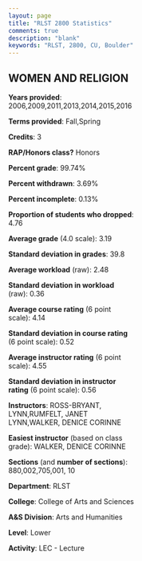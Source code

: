 ```yaml
---
layout: page
title: "RLST 2800 Statistics"
comments: true
description: "blank"
keywords: "RLST, 2800, CU, Boulder"
--- 
```

<head>
<script src="https://ajax.googleapis.com/ajax/libs/jquery/2.1.3/jquery.min.js"></script>
<script src="https://dl.dropboxusercontent.com/s/pc42nxpaw1ea4o9/highcharts.js?dl=0"></script>
<!-- <script src="../assets/js/highcharts.js"></script> -->
<style type="text/css">@font-face {
	font-family: "Bebas Neue";
	src: url(https://www.filehosting.org/file/details/544349/BebasNeue%20Regular.otf) format("opentype");
	}
	h1.Bebas { 
		font-family: "Bebas Neue", Verdana, Tahoma;
	}
</style>
</head>
<body>
	<div id="container" style="float: right; width: 45%; height: 88%; margin-left: 2.5%; margin-right: 2.5%;"></div>
	<script language="JavaScript">
		$(document).ready(function() {
		var chart = {type: 'column'};
		var title = {text: 'Grade Distribution'};
		var xAxis = {categories: ['A','B','C','D','F'],crosshair: true};
		var yAxis = {min: 0,title: {text: 'Percentage'}};
		var tooltip = {headerFormat: '<center><b><span style="font-size:20px">{point.key}</span></b></center>',
		               pointFormat: '<td style="padding:0"><b>{point.y:.1f}%</b></td>',
		               footerFormat: '</table>',shared: true,useHTML: true};
		var plotOptions = {column: {pointPadding: 0.0,borderWidth: 0}};  
		var credits = {enabled: false};var series= [{name: 'Percent',data: [39.94,38.46,16.27,2.96,2.37,]}];
		var json = {};
		json.chart = chart;
		json.title = title;
		json.tooltip = tooltip;
		json.xAxis = xAxis;
		json.yAxis = yAxis;  
		json.series = series;
		json.plotOptions = plotOptions;  
		json.credits = credits;
		$('#container').highcharts(json);
	});
	</script>
</body>
			   
## WOMEN AND RELIGION

**Years provided**: 2006,2009,2011,2013,2014,2015,2016

**Terms provided**: Fall,Spring

**Credits**: 3

**RAP/Honors class?** Honors

**Percent grade**: 99.74%

**Percent withdrawn**: 3.69%

**Percent incomplete**: 0.13%

**Proportion of students who dropped**: 4.76

**Average grade** (4.0 scale): 3.19

**Standard deviation in grades**: 39.8

**Average workload** (raw): 2.48

**Standard deviation in workload** (raw): 0.36

**Average course rating** (6 point scale): 4.14

**Standard deviation in course rating** (6 point scale): 0.52

**Average instructor rating** (6 point scale): 4.55

**Standard deviation in instructor rating** (6 point scale): 0.56

**Instructors**: ROSS-BRYANT, LYNN,RUMFELT, JANET LYNN,WALKER, DENICE CORINNE

**Easiest instructor** (based on class grade): WALKER, DENICE CORINNE

**Sections** (and **number of sections**): 880,002,705,001, 10

**Department**: RLST

**College**: College of Arts and Sciences

**A&S Division**: Arts and Humanities

**Level**: Lower

**Activity**: LEC - Lecture